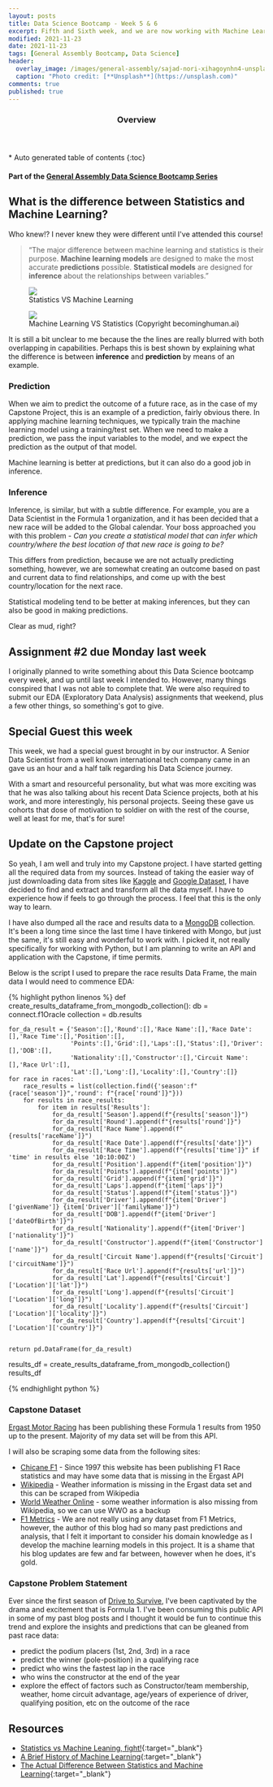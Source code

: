 ```yaml
---
layout: posts
title: Data Science Bootcamp - Week 5 & 6
excerpt: Fifth and Sixth week, and we are now working with Machine Learning algorithms and a Capstone Project update
modified: 2021-11-23
date: 2021-11-23
tags: [General Assembly Bootcamp, Data Science]
header: 
  overlay_image: /images/general-assembly/sajad-nori-xihagoynhn4-unsplash.jpg
  caption: "Photo credit: [**Unsplash**](https://unsplash.com)"
comments: true
published: true
---
```

<section id="table-of-contents" class="toc">
  <header>
    <h3>Overview</h3>
  </header>
  <div id="drawer" markdown="1">
  *  Auto generated table of contents
  {:toc}
  </div>
</section>

#### Part of the [General Assembly Data Science Bootcamp Series](../tags/#general-assembly-bootcamp)

## What is the difference between Statistics and Machine Learning?

Who knew!? I never knew they were different until I've attended this course!

> “The major difference between machine learning and statistics is their purpose. **Machine learning models** are designed to make the most accurate **predictions** possible. **Statistical models** are designed for **inference** about the relationships between variables.”

<figure>
	<a href="https://en.wikipedia.org/wiki/Statistics">
    <img src="../images/general-assembly/seaborn-sample-pairplot.png">
  </a>
  <figcaption>Statistics VS Machine Learning</figcaption>
</figure>


<figure>
	<a href="https://becominghuman.ai/an-introduction-to-machine-learning-33a1b5d3a560">
    <img src="../images/general-assembly/machine-learning.png">
  </a>
  <figcaption>Machine Learning VS Statistics (Copyright becominghuman.ai)</figcaption>
</figure>


It is still a bit unclear to me because the the lines are really blurred with both overlapping in capabilities. Perhaps this is best shown by explaining what the difference is between **inference** and **prediction** by means of an example. 

### Prediction

When we aim to predict the outcome of a future race, as in the case of my Capstone Project, this is an example of a prediction, fairly obvious there. In applying machine learning techniques, we typically train the machine learning model using a training/test set. When we need to make a prediction, we pass the input variables to the model, and we expect the prediction as the output of that model.

Machine learning is better at predictions, but it can also do a good job in inference. 

### Inference

Inference, is similar, but with a subtle difference. For example, you are a Data Scientist in the Formula 1 organization, and it has been decided that a new race will be added to the Global calendar. Your boss approached you with this problem - *Can you create a statistical model that can infer which country/where the best location of that new race is going to be?*

This differs from prediction, because we are not actually predicting something, however, we are somewhat creating an outcome based on past and current data to find relationships, and come up with the best country/location for the next race. 

Statistical modeling tend to be better at making inferences, but they can also be good in making predictions.

Clear as mud, right? 

## Assignment #2 due Monday last week

I originally planned to write something about this Data Science bootcamp every week, and up until last week I intended to. However, many things conspired that I was not able to complete that. We were also required to submit our EDA (Exploratory Data Analysis) assignments that weekend, plus a few other things, so something's got to give. 

## Special Guest this week

This week, we had a special guest brought in by our instructor. A Senior Data Scientist from a well known international tech company came in an gave us an hour and a half talk regarding his Data Science journey.

With a smart and resourceful personality, but what was more exciting was that he was also talking about his recent Data Science projects, both at his work, and more interestingly, his personal projects. Seeing these gave us cohorts that dose of motivation to soldier on with the rest of the course, well at least for me, that's for sure! 

## Update on the Capstone project
 
 So yeah, I am well and truly into my Capstone project. I have started getting all the required data from my sources. Instead of taking the easier way of just downloading data from sites like [Kaggle](https://www.kaggle.com/) and [Google Dataset](https://datasetsearch.research.google.com/), I have decided to find and extract and transform all the data myself. I have to experience how if feels to go through the process. I feel that this is the only way to learn. 

 I have also dumped all the race and results data to a [MongoDB](https://www.mongodb.com/) collection. It's been a long time since the last time I have tinkered with Mongo, but just the same, it's still easy and wonderful to work with. I picked it, not really specifically for working with Python, but I am planning to write an API and application with the Capstone, if time permits. 

 Below is the script I used to prepare the race results Data Frame, the main data I would need to commence EDA:

{% highlight python linenos %}
def create_results_dataframe_from_mongodb_collection():
    db = connect.f1Oracle
    collection = db.results

    for_da_result = {'Season':[],'Round':[],'Race Name':[],'Race Date':[],'Race Time':[],'Position':[],
                     'Points':[],'Grid':[],'Laps':[],'Status':[],'Driver':[],'DOB':[],
                     'Nationality':[],'Constructor':[],'Circuit Name':[],'Race Url':[],
                     'Lat':[],'Long':[],'Locality':[],'Country':[]}
    for race in races:
        race_results = list(collection.find({'season':f"{race['season']}",'round': f"{race['round']}"}))
        for results in race_results:
            for item in results['Results']:
                for_da_result['Season'].append(f"{results['season']}")
                for_da_result['Round'].append(f"{results['round']}")
                for_da_result['Race Name'].append(f"{results['raceName']}")
                for_da_result['Race Date'].append(f"{results['date']}")
                for_da_result['Race Time'].append(f"{results['time']}" if 'time' in results else '10:10:00Z')
                for_da_result['Position'].append(f"{item['position']}")
                for_da_result['Points'].append(f"{item['points']}")
                for_da_result['Grid'].append(f"{item['grid']}")
                for_da_result['Laps'].append(f"{item['laps']}")
                for_da_result['Status'].append(f"{item['status']}")
                for_da_result['Driver'].append(f"{item['Driver']['givenName']} {item['Driver']['familyName']}")
                for_da_result['DOB'].append(f"{item['Driver']['dateOfBirth']}")
                for_da_result['Nationality'].append(f"{item['Driver']['nationality']}")
                for_da_result['Constructor'].append(f"{item['Constructor']['name']}")
                for_da_result['Circuit Name'].append(f"{results['Circuit']['circuitName']}")
                for_da_result['Race Url'].append(f"{results['url']}")
                for_da_result['Lat'].append(f"{results['Circuit']['Location']['lat']}")
                for_da_result['Long'].append(f"{results['Circuit']['Location']['long']}")
                for_da_result['Locality'].append(f"{results['Circuit']['Location']['locality']}")
                for_da_result['Country'].append(f"{results['Circuit']['Location']['country']}")


    return pd.DataFrame(for_da_result)

results_df = create_results_dataframe_from_mongodb_collection()
results_df

{% endhighlight python %}

### Capstone Dataset

[Ergast Motor Racing](http://ergast.com/mrd/) has been publishing these Formula 1 results from 1950 up to the present. Majority of my data set will be from this API. 

I will also be scraping some data from the following sites:
- [Chicane F1](https://chicanef1.com/) - Since 1997 this website has been publishing F1 Race statistics and may have some data that is missing in the Ergast API
- [Wikipedia](https://en.wikipedia.org/) - Weather information is missing in the Ergast data set and this can be scraped from Wikipedia
- [World Weather Online](https://www.worldweatheronline.com/) - some weather information is also missing from Wikipedia, so we can use WWO as a backup
- [F1 Metrics](https://f1metrics.wordpress.com/) - We are not really using any dataset from F1 Metrics, however, the author of this blog had so many past predictions and analysis, that I felt it important to consider his domain knowledge as I develop the machine learning models in this project. It is a shame that his blog updates are few and far between, however when he does, it's gold. 

### Capstone Problem Statement

Ever since the first season of [Drive to Survive](https://en.wikipedia.org/wiki/Formula_1:_Drive_to_Survive), I've been captivated by the drama and excitement that is Formula 1. I've been consuming this public API in some of my past blog posts and I thought it would be fun to continue this trend and explore the insights and predictions that can be gleaned from past race data:

- predict the podium placers (1st, 2nd, 3rd) in a race
- predict the winner (pole-position) in a qualifying race
- predict who wins the fastest lap in the race
- who wins the constructor at the end of the year
- explore the effect of factors such as Constructor/team membership, weather, home circuit advantage, age/years of experience of driver, qualifying position, etc on the outcome of the race

## Resources
- [Statistics vs Machine Leaning, fight!](http://brenocon.com/blog/2008/12/statistics-vs-machine-learning-fight/){:target="_blank"}
- [A Brief History of Machine Learning](https://www.dataversity.net/a-brief-history-of-machine-learning/#){:target="_blank"}
- [The Actual Difference Between Statistics and Machine Learning](https://towardsdatascience.com/the-actual-difference-between-statistics-and-machine-learning-64b49f07ea3){:target="_blank"}
